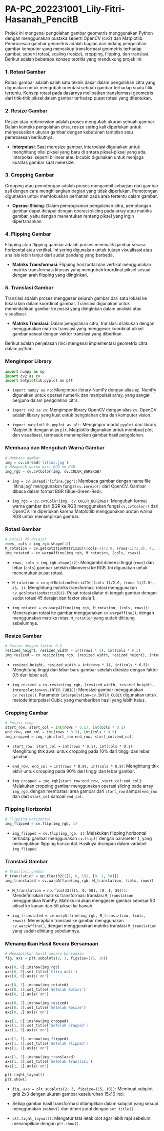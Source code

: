 # PA-PC_202231001_Lily-Fitri-Hasanah_PencitB


Projek ini mengenai pengolahan gambar geometris menggunakan Python dengan menggunakan pustaka seperti OpenCV (cv2) dan Matplotlib. Pemrosesan gambar geometris adalah bagian dari bidang pengolahan gambar komputer yang mencakup transformasi geometris terhadap gambar, seperti rotasi, scaling (resize), cropping, flipping, dan translasi. Berikut adalah beberapa konsep teoritis yang mendukung projek ini:

### 1. Rotasi Gambar

Rotasi gambar adalah salah satu teknik dasar dalam pengolahan citra yang digunakan untuk mengubah orientasi sebuah gambar terhadap suatu titik tertentu. Konsep rotasi pada dasarnya melibatkan transformasi geometris dari titik-titik piksel dalam gambar terhadap pusat rotasi yang ditentukan.

### 2. Resize Gambar

Resize atau redimension adalah proses mengubah ukuran sebuah gambar. Dalam konteks pengolahan citra, resize sering kali diperlukan untuk menyesuaikan ukuran gambar dengan kebutuhan tampilan atau pemrosesan berikutnya.

- **Interpolasi**: Saat meresize gambar, interpolasi digunakan untuk menghitung nilai piksel yang baru di antara piksel-piksel yang ada. Interpolasi seperti bilinear atau bicubic digunakan untuk menjaga kualitas gambar saat meresize.

### 3. Cropping Gambar

Cropping atau pemotongan adalah proses mengambil sebagian dari gambar asli dengan cara menghilangkan bagian yang tidak diperlukan. Pemotongan digunakan untuk memfokuskan perhatian pada area tertentu dalam gambar.

- **Operasi Slicing**: Dalam pemrograman pengolahan citra, pemotongan gambar dapat dicapai dengan operasi slicing pada array atau matriks gambar, yaitu dengan menentukan rentang piksel yang ingin dipertahankan.

### 4. Flipping Gambar

Flipping atau flipping gambar adalah proses membalik gambar secara horizontal atau vertikal. Ini sering digunakan untuk tujuan visualisasi atau analisis lebih lanjut dari sudut pandang yang berbeda.

- **Matriks Transformasi**: Flipping horizontal dan vertikal menggunakan matriks transformasi khusus yang mengubah koordinat piksel sesuai dengan arah flipping yang diinginkan.

### 5. Translasi Gambar

Translasi adalah proses menggeser seluruh gambar dari satu lokasi ke lokasi lain dalam koordinat gambar. Translasi digunakan untuk memindahkan gambar ke posisi yang diinginkan dalam analisis atau visualisasi.

- **Matriks Translasi**: Dalam pengolahan citra, translasi dilakukan dengan menggunakan matriks translasi yang menggeser koordinat piksel gambar sesuai dengan vektor translasi yang diberikan.

Berikut adalah penjelasan rinci mengenai implementasi geometrix citra dalam python 

### Mengimpor Library

```python
import numpy as np
import cv2 as cv
import matplotlib.pyplot as plt
```

- `import numpy as np`: Mengimpor library NumPy dengan alias `np`. NumPy digunakan untuk operasi numerik dan manipulasi array, yang sangat berguna dalam pengolahan citra.
  
- `import cv2 as cv`: Mengimpor library OpenCV dengan alias `cv`. OpenCV adalah library yang kuat untuk pengolahan citra dan komputer vision.
  
- `import matplotlib.pyplot as plt`: Mengimpor modul `pyplot` dari library Matplotlib dengan alias `plt`. Matplotlib digunakan untuk membuat plot dan visualisasi, termasuk menampilkan gambar hasil pengolahan.

### Membaca dan Mengubah Warna Gambar

```python
# Membaca gambar
img = cv.imread('lifina.jpg')
# Mengubah warna dari BGR ke RGB
img_rgb = cv.cvtColor(img, cv.COLOR_BGR2RGB)
```

- `img = cv.imread('lifina.jpg')`: Membaca gambar dengan nama file 'lifina.jpg' menggunakan fungsi `cv.imread()` dari OpenCV. Gambar dibaca dalam format BGR (Blue-Green-Red).
  
- `img_rgb = cv.cvtColor(img, cv.COLOR_BGR2RGB)`: Mengubah format warna gambar dari BGR ke RGB menggunakan fungsi `cv.cvtColor()` dari OpenCV. Ini diperlukan karena Matplotlib menggunakan urutan warna RGB untuk menampilkan gambar.

### Rotasi Gambar

```python
# Rotasi 45 derajat
rows, cols = img_rgb.shape[:2]
M_rotation = cv.getRotationMatrix2D(((cols-1)/2.0, (rows-1)/2.0), 45, 1)
img_rotated = cv.warpAffine(img_rgb, M_rotation, (cols, rows))
```

- `rows, cols = img_rgb.shape[:2]`: Mengambil dimensi tinggi (`rows`) dan lebar (`cols`) gambar setelah dikonversi ke RGB. Ini digunakan untuk menentukan pusat rotasi.
  
- `M_rotation = cv.getRotationMatrix2D(((cols-1)/2.0, (rows-1)/2.0), 45, 1)`: Menghitung matriks transformasi rotasi menggunakan `cv.getRotationMatrix2D()`. Pusat rotasi diatur di tengah gambar dengan sudut rotasi 45 derajat dan faktor skala 1.
  
- `img_rotated = cv.warpAffine(img_rgb, M_rotation, (cols, rows))`: Menerapkan rotasi ke gambar menggunakan `cv.warpAffine()`, dengan menggunakan matriks rotasi `M_rotation` yang sudah dihitung sebelumnya.

### Resize Gambar

```python
# Resize dengan faktor 0.5
resized_height, resized_width = int(rows * 1), int(cols * 0.5)
img_resized = cv.resize(img_rgb, (resized_width, resized_height), interpolation=cv.INTER_CUBIC)
```

- `resized_height, resized_width = int(rows * 1), int(cols * 0.5)`: Menghitung tinggi dan lebar baru gambar setelah diresize dengan faktor 0.5 dari lebar asli.
  
- `img_resized = cv.resize(img_rgb, (resized_width, resized_height), interpolation=cv.INTER_CUBIC)`: Meresize gambar menggunakan `cv.resize()`. Parameter `interpolation=cv.INTER_CUBIC` digunakan untuk metode interpolasi Cubic yang memberikan hasil yang lebih halus.

### Cropping Gambar

```python
# Posisi crop
start_row, start_col = int(rows * 0.1), int(cols * 0.1)
end_row, end_col = int(rows * 0.9), int(cols * 0.9)
img_cropped = img_rgb[start_row:end_row, start_col:end_col]
```

- `start_row, start_col = int(rows * 0.1), int(cols * 0.1)`: Menghitung titik awal untuk cropping pada 10% dari tinggi dan lebar gambar.
  
- `end_row, end_col = int(rows * 0.9), int(cols * 0.9)`: Menghitung titik akhir untuk cropping pada 90% dari tinggi dan lebar gambar.
  
- `img_cropped = img_rgb[start_row:end_row, start_col:end_col]`: Melakukan cropping gambar menggunakan operasi slicing pada array `img_rgb`, dengan membatasi area gambar dari `start_row` sampai `end_row` dan dari `start_col` sampai `end_col`.

### Flipping Horizontal

```python
# Flipping horizontal
img_flipped = cv.flip(img_rgb, 1)
```

- `img_flipped = cv.flip(img_rgb, 1)`: Melakukan flipping horizontal terhadap gambar menggunakan `cv.flip()` dengan parameter `1`, yang menunjukkan flipping horizontal. Hasilnya disimpan dalam variabel `img_flipped`.

### Translasi Gambar

```python
# Translasi gambar
M_translation = np.float32([[1, 0, 50], [0, 1, 50]])
img_translated = cv.warpAffine(img_rgb, M_translation, (cols, rows))
```

- `M_translation = np.float32([[1, 0, 50], [0, 1, 50]])`: Mendefinisikan matriks transformasi translasi `M_translation` menggunakan NumPy. Matriks ini akan menggeser gambar sebesar 50 piksel ke kanan dan 50 piksel ke bawah.
  
- `img_translated = cv.warpAffine(img_rgb, M_translation, (cols, rows))`: Menerapkan translasi ke gambar menggunakan `cv.warpAffine()`, dengan menggunakan matriks translasi `M_translation` yang sudah dihitung sebelumnya.

### Menampilkan Hasil Secara Bersamaan

```python
# Menampilkan hasil secara bersamaan
fig, axs = plt.subplots(2, 3, figsize=(15, 10))

axs[0, 0].imshow(img_rgb)
axs[0, 0].set_title('Citra Asli')
axs[0, 0].axis('on')

axs[0, 1].imshow(img_rotated)
axs[0, 1].set_title('Setelah Rotasi')
axs[0, 1].axis('on')

axs[0, 2].imshow(img_resized)
axs[0, 2].set_title('Setelah Resize')
axs[0, 2].axis('on')

axs[1, 0].imshow(img_cropped)
axs[1, 0].set_title('Setelah Cropped')
axs[1, 0].axis('on')

axs[1, 1].imshow(img_flipped)
axs[1, 1].set_title('Setelah Flipped')
axs[1, 1].axis('on')

axs[1, 2].imshow(img_translated)
axs[1, 2].set_title('Setelah Translasi')
axs[1, 2].axis('on')

plt.tight_layout()
plt.show()
```

- `fig, axs = plt.subplots(2, 3, figsize=(15, 10))`: Membuat subplot grid 2x3 dengan ukuran gambar keseluruhan 15x10 inci.
  
- Setiap gambar hasil transformasi ditampilkan dalam subplot yang sesuai menggunakan `imshow()` dan diberi judul dengan `set_title()`.

- `plt.tight_layout()`: Mengatur tata letak plot agar lebih rapi sebelum menampilkan dengan `plt.show()`.
